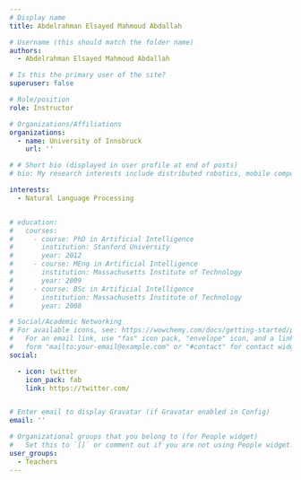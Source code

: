 ```yaml
---
# Display name
title: Abdelrahman Elsayed Mahmoud Abdallah

# Username (this should match the folder name)
authors:
  - Abdelrahman Elsayed Mahmoud Abdallah

# Is this the primary user of the site?
superuser: false

# Role/position
role: Instructor

# Organizations/Affiliations
organizations:
  - name: University of Innsbruck
    url: ''

# # Short bio (displayed in user profile at end of posts)
# bio: My research interests include distributed robotics, mobile computing and programmable matter.

interests:
  - Natural Language Processing


# education:
#   courses:
#     - course: PhD in Artificial Intelligence
#       institution: Stanford University
#       year: 2012
#     - course: MEng in Artificial Intelligence
#       institution: Massachusetts Institute of Technology
#       year: 2009
#     - course: BSc in Artificial Intelligence
#       institution: Massachusetts Institute of Technology
#       year: 2008

# Social/Academic Networking
# For available icons, see: https://wowchemy.com/docs/getting-started/page-builder/#icons
#   For an email link, use "fas" icon pack, "envelope" icon, and a link in the
#   form "mailto:your-email@example.com" or "#contact" for contact widget.
social:

  - icon: twitter
    icon_pack: fab
    link: https://twitter.com/


# Enter email to display Gravatar (if Gravatar enabled in Config)
email: ''

# Organizational groups that you belong to (for People widget)
#   Set this to `[]` or comment out if you are not using People widget.
user_groups:
  - Teachers
--- 
```

